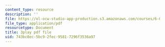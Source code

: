 ```yaml
---
content_type: resource
description: ''
file: https://ol-ocw-studio-app-production.s3.amazonaws.com/courses/6-046j-introduction-to-algorithms-sma-5503-fall-2005/743bc0ec5bc92fec95817296f3536a97_JZHBa-rLrBA.pdf
file_type: application/pdf
resourcetype: Document
title: 3play pdf file
uid: 743bc0ec-5bc9-2fec-9581-7296f3536a97
---
```

